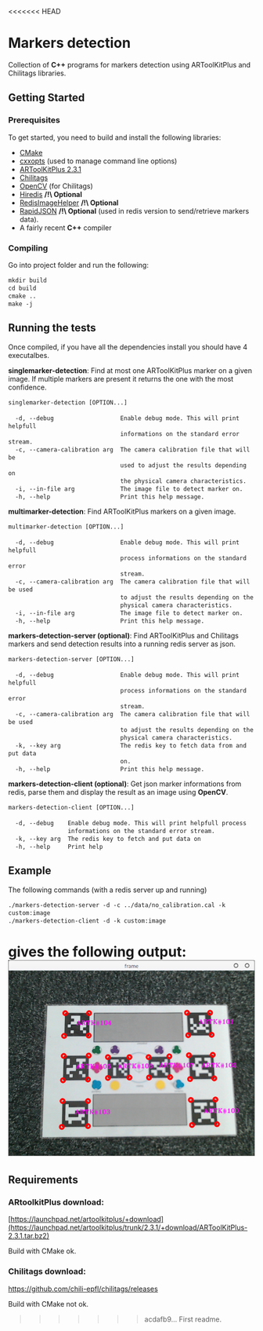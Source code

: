 <<<<<<< HEAD
# Markers detection

Collection of **C++** programs for markers detection using ARToolKitPlus and Chilitags libraries.

## Getting Started

### Prerequisites

To get started, you need to build and install the following libraries:

- [CMake](https://cmake.org/)
- [cxxopts](https://github.com/jarro2783/cxxopts) (used to manage command line options)
- [ARToolKitPlus 2.3.1](https://launchpad.net/artoolkitplus)
- [Chilitags](https://github.com/chili-epfl/chilitags)
- [OpenCV](https://opencv.org/) (for Chilitags)
- [Hiredis](https://github.com/redis/hiredis) **/!\ Optional**
- [RedisImageHelper](https://forge.pole-aquinetic.net/nectar-platform/redis-camera) **/!\ Optional**
- [RapidJSON](http://rapidjson.org/) **/!\ Optional** (used in redis version to send/retrieve markers data).
- A fairly recent **C++** compiler

### Compiling

Go into project folder and run the following:
```
mkdir build
cd build
cmake ..
make -j
```

## Running the tests
Once compiled, if you have all the dependencies install you should have 4 executalbes.

**singlemarker-detection**: Find at most one ARToolKitPlus marker on a given image. If multiple markers are present it returns the one with the most confidence.

```
singlemarker-detection [OPTION...]

  -d, --debug                   Enable debug mode. This will print helpfull
                                informations on the standard error stream.
  -c, --camera-calibration arg  The camera calibration file that will be
                                used to adjust the results depending on 
                                the physical camera characteristics.
  -i, --in-file arg             The image file to detect marker on.
  -h, --help                    Print this help message.
```

**multimarker-detection**: Find ARToolKitPlus markers on a given image.
```
multimarker-detection [OPTION...]

  -d, --debug                   Enable debug mode. This will print helpfull
                                process informations on the standard error
                                stream.
  -c, --camera-calibration arg  The camera calibration file that will be used
                                to adjust the results depending on the
                                physical camera characteristics.
  -i, --in-file arg             The image file to detect marker on.
  -h, --help                    Print this help message.
```

**markers-detection-server (optional)**: Find ARToolKitPlus and Chilitags markers and send detection results into a running redis server as json.
```
markers-detection-server [OPTION...]

  -d, --debug                   Enable debug mode. This will print helpfull
                                process informations on the standard error
                                stream.
  -c, --camera-calibration arg  The camera calibration file that will be used
                                to adjust the results depending on the
                                physical camera characteristics.
  -k, --key arg                 The redis key to fetch data from and put data
                                on.
  -h, --help                    Print this help message.
```

**markers-detection-client (optional)**: Get json marker informations from redis, parse them and display the result as an image using **OpenCV**.
```
markers-detection-client [OPTION...]

  -d, --debug    Enable debug mode. This will print helpfull process
                 informations on the standard error stream.
  -k, --key arg  The redis key to fetch and put data on
  -h, --help     Print help
```

## Example

The following commands (with a redis server up and running)
```
./markers-detection-server -d -c ../data/no_calibration.cal -k custom:image
./markers-detection-client -d -k custom:image
```
gives the following output:
![alt](data/res-example.png)
=======

## Requirements

### ARtoolkitPlus download:

[https://launchpad.net/artoolkitplus/+download](https://launchpad.net/artoolkitplus/trunk/2.3.1/+download/ARToolKitPlus-2.3.1.tar.bz2)

Build with CMake ok. 

### Chilitags download:

https://github.com/chili-epfl/chilitags/releases

Build with CMake not ok. 
>>>>>>> acdafb9... First readme.
